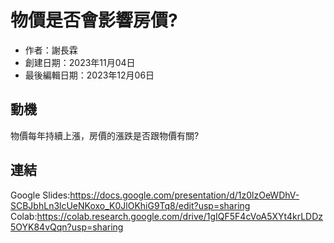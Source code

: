 # 物價是否會影響房價?
- 作者：謝長霖
- 創建日期：2023年11月04日
- 最後編輯日期：2023年12月06日

## 動機
物價每年持續上漲，房價的漲跌是否跟物價有關?

## 連結
Google Slides:https://docs.google.com/presentation/d/1z0lzOeWDhV-SCBJbhLn3lcUeNKoxo_K0JlOKhiG9Tq8/edit?usp=sharing
Colab:https://colab.research.google.com/drive/1gIQF5F4cVoA5XYt4krLDDz5OYK84vQqn?usp=sharing

